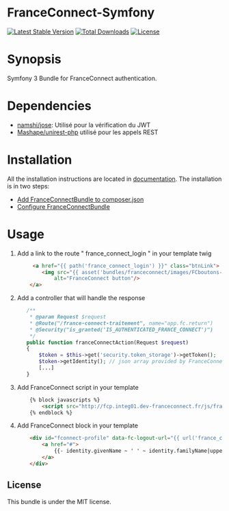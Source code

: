 FranceConnect-Symfony
=====================================

[![Latest Stable Version](https://poser.pugx.org/kleegroup/franceconnect-bundle/v/stable?format=flat-square)](https://packagist.org/packages/kleegroup/franceconnect-bundle) [![Total Downloads](https://poser.pugx.org/kleegroup/franceconnect-bundle/downloads?format=flat-square)](https://packagist.org/packages/kleegroup/franceconnect-bundle) [![License](https://poser.pugx.org/kleegroup/franceconnect-bundle/license?format=flat-square)](https://packagist.org/packages/kleegroup/franceconnect-bundle) 
# Synopsis

Symfony 3 Bundle for FranceConnect authentication.

# Dependencies

* [namshi/jose](https://github.com/namshi/jose): Utilisé pour la vérification du JWT
* [Mashape/unirest-php](https://github.com/Mashape/unirest-php) utilisé pour les appels REST

# Installation

All the installation instructions are located in [documentation](Resources/doc/).
The installation is in two steps:
* [Add FranceConnectBundle to composer.json](Resources/doc/installation.md)
* [Configure FranceConnectBundle](Resources/doc/configuration.md) 

# Usage

1. Add a link to the route " france_connect_login " in your template twig

    ```html
         <a href="{{ path('france_connect_login') }}" class="btnLink">
            <img src="{{ asset('bundles/franceconnect/images/FCboutons-10.png') }}"
                alt="FranceConnect button"/>
        </a>
    ```
2. Add a controller that will handle the response

    ```php
       /**
        * @param Request $request
        * @Route("/france-connect-traitement", name="app.fc.return")
        * @Security("is_granted('IS_AUTHENTICATED_FRANCE_CONNECT')")
        */
       public function franceConnectAction(Request $request)
       {
           $token = $this->get('security.token_storage')->getToken();
           $token->getIdentity(); // json array provided by FranceConnect 
           [...]
       }
    ```

3. Add FranceConnect script in your template
    ```html
        {% block javascripts %}
            <script src="http://fcp.integ01.dev-franceconnect.fr/js/franceconnect.js"></script>
        {% endblock %}
    ```
        
4. Add FranceConnect block in your template
    ```html
        <div id="fconnect-profile" data-fc-logout-url="{{ url('france_connect_logout') }}">
            <a href="#">
                {{- identity.givenName ~ ' ' ~ identity.familyName|upper -}}
            </a>
        </div>
    ```

## License

This bundle is under the MIT license. 